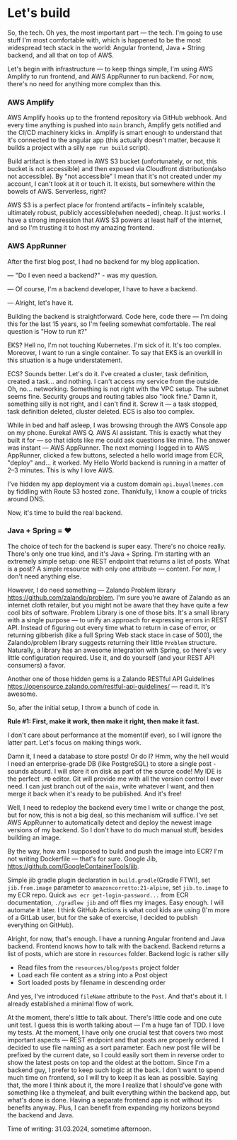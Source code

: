 # Let's build

So, the tech.
Oh yes, the most important part — the tech.
I'm going to use stuff I'm most comfortable with, which is happened to be the most widespread tech stack in the world:
Angular frontend, Java + String backend, and all that on top of AWS.

Let's begin with infrastructure — to keep things simple, I'm using AWS Amplify to run frontend, and AWS AppRunner to run
backend.
For now, there's no need for anything more complex than this.

### AWS Amplify

AWS Amplify hooks up to the frontend repository via GitHub webhook.
And every time anything is pushed into `main` branch, Amplify gets notified and the CI/CD machinery kicks in.
Amplify is smart enough to understand that it's connected to the angular app (this actually doesn't matter,
because it builds a project with a silly `npm run build` script).

Build artifact is then stored in AWS S3 bucket
(unfortunately, or not, this bucket is not accessible)
and then exposed via Cloudfront distribution(also not accessible).
By "not accessible" I mean that it's not created under my account, I can't look at it or touch it.
It exists, but somewhere within the bowels of AWS.
Serverless, right?

AWS S3 is a perfect place for frontend artifacts – infinitely scalable, ultimately robust, publicly accessible(when
needed), cheap.
It just works.
I have a strong impression that AWS S3 powers at least half of the internet,
and so I'm trusting it to host my amazing frontend.

### AWS AppRunner

After the first blog post, I had no backend for my blog application.

— "Do I even need a backend?" - was my question.

— Of course, I'm a backend developer, I have to have a backend.

— Alright, let's have it.

Building the backend is straightforward.
Code here, code there — I'm doing this for the last 15 years, so I'm feeling somewhat comfortable.
The real question is "How to run it?"

EKS?
Hell no, I'm not touching Kubernetes.
I'm sick of it.
It's too complex.
Moreover, I want to run a single container.
To say that EKS is an overkill in this situation is a huge understatement.

ECS?
Sounds better.
Let's do it.
I've created a cluster, task definition, created a task... and nothing.
I can't access my service from the outside.
Oh, no... networking.
Something is not right with the VPC setup.
The subnet seems fine.
Security groups and routing tables also "look fine."
Damn it, something silly is not right, and I can't find it.
Screw it — a task stopped, task definition deleted, cluster deleted.
ECS is also too complex.

While in bed and half asleep, I was browsing through the AWS Console app on my phone.
Eureka!
AWS Q. AWS AI assistant.
This is exactly what they built it for — so that idiots like me could ask questions like mine.
The answer was instant — AWS AppRunner.
The next morning I logged in to AWS AppRunner, clicked a few buttons,
selected a hello world image from ECR, "deploy" and... it worked.
My Hello World backend is running in a matter of 2–3 minutes.
This is why I love AWS.

I've hidden my app deployment via a custom domain `api.buyallmemes.com` by fiddling with Route 53 hosted zone.
Thankfully, I know a couple of tricks around DNS.

Now, it's time to build the real backend.

### Java + Spring = ❤️

The choice of tech for the backend is super easy. There's no choice really.
There's only one true kind, and it's Java + Spring.
I'm starting with an extremely simple setup: one REST endpoint that returns a list of posts.
What is a post?
A simple resource with only one attribute — content.
For now, I don't need anything else.

However, I do need something — Zalando Problem library https://github.com/zalando/problem.
I'm sure you're aware of Zalando as an internet cloth retailer, but you might not be aware that they have quite a few
cool bits of software.
Problem Library is one of those bits.
It's a small library with a single purpose — to unify an approach for expressing errors in REST API.
Instead of figuring out every time what to return in case of error,
or returning gibberish (like a full Spring Web stack stace in case of 500),
the Zalando/problem library suggests returning their little `Problem` structure.
Naturally, a library has an awesome integration with Spring, so there's very little configuration required.
Use it, and do yourself (and your REST API consumers) a favor.

Another one of those hidden gems is a Zalando RESTful API
Guidelines https://opensource.zalando.com/restful-api-guidelines/ — read it.
It's awesome.

So, after the initial setup, I throw a bunch of code in.

**Rule #1: First, make it work, then make it right, then make it fast.**

I don't care about performance at the moment(if ever), so I will ignore the latter part.
Let's focus on making things work.

Damn it, I need a database to store posts!
Or do I?
Hmm, why the hell would I need an enterprise-grade DB (like PostgreSQL) to store a single post - sounds absurd.
I will store it on disk as part of the source code!
My IDE is the perfect `.MD` editor.
Git will provide me with all the version control I ever need.
I can just branch out of the `main`, write whatever I want, and then merge it back when it's ready to be published.
And it's free!

Well, I need to redeploy the backend every time I write or change the post,
but for now, this is not a big deal, so this mechanism will suffice.
I've set AWS AppRunner to automatically detect and deploy the newest image versions of my backend.
So I don't have to do much manual stuff, besides building an image.

By the way, how am I supposed to build and push the image into ECR?
I'm not writing Dockerfile — that's for sure.
Google Jib, https://github.com/GoogleContainerTools/jib.

Simple jib gradle plugin declaration in `build.gradle`(Gradle FTW!),
set `jib.from.image` parameter to `amazoncorretto:21-alpine`, set `jib.to.image` to my ECR repo.
Quick `aws ecr get-login-password...` from ECR documentation, `./gradlew jib` and off flies my images.
Easy enough.
I will automate it later.
I think GitHub Actions is what cool kids are using (I'm more of a GitLab user,
but for the sake of exercise, I decided to publish everything on GitHub).

Alright, for now, that's enough.
I have a running Angular frontend and Java backend.
Frontend knows how to talk with the backend.
Backend returns a list of posts, which are store in `resources` folder.
Backend logic is rather silly
- Read files from the `resources/blog/posts` project folder
- Load each file content as a string into a Post object
- Sort loaded posts by filename in descending order

And yes, I've introduced `fileName` attribute to the `Post`. 
And that's about it.
I already established a minimal flow of work.

At the moment, there's little to talk about.
There's little code and one cute unit test.
I guess this is worth talking about — I'm a huge fan of TDD.
I love my tests.
At the moment, I have only one crucial test that covers two most important aspects — REST endpoint and that posts
are properly ordered.
I decided to use file naming as a sort parameter.
Each new post file will be prefixed by the current date,
so I could easily sort them in reverse order to show the latest posts on top and the oldest at the bottom.
Since I'm a backend guy, I prefer to keep such logic at the back.
I don't want to spend much time on frontend, so I will try to keep it as lean as possible.
Saying that, the more I think about it, the more I realize that I should've gone with something like a thymeleaf,
and built everything within the backend app, but what's done is done.
Having a separate frontend app is not without its benefits anyway.
Plus, I can benefit from expanding my horizons beyond the backend and Java.

Time of writing: 31.03.2024, sometime afternoon.




